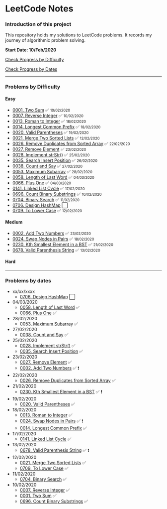 # LeetCode Notes

### Introduction of this project

This repository holds my solutions to LeetCode problems. It records my journey of algorithmic problem solving.

**Start Date: 10/Feb/2020**

[Check Progress by Difficulty](#difficulty)

[Check Progress by Dates](#dates)

---

### Problems by Difficulty <div id="difficulty"></div>

#### Easy

- [0001. Two Sum](./problems/1.%20Two%20Sum.md) :white_check_mark: <small>10/02/2020</small>
- [0007. Reverse Integer](./problems/7.%20Reverse%20Integer.md) :white_check_mark: <small>10/02/2020</small>
- [0013. Roman to Integer](./problems/13.%20Roman%20to%20Integer.md) :white_check_mark: <small>18/02/2020</small>
- [0014. Longest Common Prefix](./problems/14.%20Longest%20Common%20Prefix.md) :white_check_mark: <small>18/02/2020</small>
- [0020. Valid Parentheses](./problems/20.%20Valid%20Parentheses.md) :white_check_mark: <small>19/02/2020</small>
- [0021. Merge Two Sorted Lists](./problems/21.%20Merge%20Two%20Sorted%20Lists.md) :white_check_mark: <small>12/02/2020</small>
- [0026. Remove Duplicates from Sorted Array](./problems/26.%20Remove%20Duplicates%20from%20Sorted%20Array.md) :white_check_mark: <small>22/02/2020</small>
- [0027. Remove Element](./problems/27.%20Remove%20Element.md) :white_check_mark: <small>23/02/2020</small>
- [0028. Implement strStr()](<./problems/28.%20Implement%20strStr().md>) :white_check_mark: <small>25/02/2020</small>
- [0035. Search Insert Position](./problems/35.%20Search%20Insert%20Position.md) :white_check_mark: <small>26/02/2020</small>
- [0038. Count and Say](./problems/38.%20Count%20and%20Say.md) :white_check_mark: <small>27/02/2020</small>
- [0053. Maximum Subarray](./problems/53.%20Maximum%20Subarray.md) :white_check_mark: <small>28/02/2020</small>
- [0058. Length of Last Word](./problems/58.%20Length%20of%20Last%20Word.md) :white_check_mark: <small>04/03/2020</small>
- [0066. Plus One](./problems/66.%20Plus%20One.md) :white_check_mark: <small>04/03/2020</small>
- [0141. Linked List Cycle](./problems/141.%20Linked%20List%20Cycle.md) :white_check_mark: <small>17/02/2020</small>
- [0696. Count Binary Substrings](./problems/696.%20Count%20Binary%20Substrings.md) :white_check_mark: <small>10/02/2020</small>
- [0704. Binary Search](./problems/704.%20Binary%20Search.md) :white_check_mark: <small>11/02/2020</small>
- [0706. Design HashMap](./problems/706.%20Design%20HashMap.md) :white_large_square:
- [0709. To Lower Case](./problems/709.%20To%20Lower%20Case.md) :white_check_mark: <small>12/02/2020</small>

#### Medium

- [0002. Add Two Numbers](./problems/2.%20Add%20Two%20Numbers.md) :white_check_mark: <small>23/02/2020</small>
- [0024. Swap Nodes in Pairs](./problems/24.%20Swap%20Nodes%20in%20Pairs.md) :white_check_mark: <small>18/02/2020</small>
- [0230. Kth Smallest Element in a BST](./problems/230.%20Kth%20Smallest%20Element%20in%20a%20BST.md) :white_check_mark: <small>21/02/2020</small>
- [0678. Valid Parenthesis String](./problems/678.%20Valid%20Parenthesis%20String.md) :white_check_mark: <small>13/02/2020</small>

#### Hard

---

### Problems by dates <div id="dates"></div>

- xx/xx/xxxx
  - [0706. Design HashMap](./problems/706.%20Design%20HashMap.md) :white_large_square:
- 04/03/2020
    - [0058. Length of Last Word](./problems/58.%20Length%20of%20Last%20Word.md) :white_check_mark:
    - [0066. Plus One](./problems/66.%20Plus%20One.md) :white_check_mark: 
- 28/02/2020
  - [0053. Maximum Subarray](./problems/53.%20Maximum%20Subarray.md) :white_check_mark: 
- 27/02/2020
  - [0038. Count and Say](./problems/38.%20Count%20and%20Say.md) :white_check_mark: 
- 25/02/2020
  - [0028. Implement strStr()](<./problems/28.%20Implement%20strStr().md>) :white_check_mark:
  - [0035. Search Insert Position](./problems/35.%20Search%20Insert%20Position.md) :white_check_mark:
- 23/02/2020
  - [0027. Remove Element](./problems/27.%20Remove%20Element.md) :white_check_mark:
  - [0002. Add Two Numbers](./problems/2.%20Add%20Two%20Numbers.md) :white_check_mark: :heavy_exclamation_mark:
- 22/02/2020
  - [0026. Remove Duplicates from Sorted Array](./problems/26.%20Remove%20Duplicates%20from%20Sorted%20Array.md) :white_check_mark:
- 21/02/2020
  - [0230. Kth Smallest Element in a BST](./problems/230.%20Kth%20Smallest%20Element%20in%20a%20BST.md) :white_check_mark: :heavy_exclamation_mark:
- 19/02/2020
  - [0020. Valid Parentheses](./problems/20.%20Valid%20Parentheses.md) :white_check_mark:
- 18/02/2020
  - [0013. Roman to Integer](./problems/13.%20Roman%20to%20Integer.md) :white_check_mark:
  - [0024. Swap Nodes in Pairs](./problems/24.%20Swap%20Nodes%20in%20Pairs.md) :white_check_mark: :heavy_exclamation_mark:
  - [0014. Longest Common Prefix](./problems/14.%20Longest%20Common%20Prefix.md) :white_check_mark:
- 17/02/2020
  - [0141. Linked List Cycle](./problems/141.%20Linked%20List%20Cycle.md) :white_check_mark:
- 13/02/2020
  - [0678. Valid Parenthesis String](./problems/678.%20Valid%20Parenthesis%20String.md) :white_check_mark: :heavy_exclamation_mark:
- 12/02/2020
  - [0021. Merge Two Sorted Lists](./problems/21.%20Merge%20Two%20Sorted%20Lists.md) :white_check_mark:
  - [0709. To Lower Case](./problems/709.%20To%20Lower%20Case.md) :white_check_mark:
- 11/02/2020
  - [0704. Binary Search](./problems/704.%20Binary%20Search.md) :white_check_mark:
- 10/02/2020
  - [0007. Reverse Integer](./problems/7.%20Reverse%20Integer.md) :white_check_mark:
  - [0001. Two Sum](./problems/1.%20Two%20Sum.md) :white_check_mark:
  - [0696. Count Binary Substrings](./problems/696.%20Count%20Binary%20Substrings.md) :white_check_mark:
